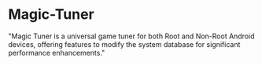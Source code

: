 # Magic-Tuner
"Magic Tuner is a universal game tuner for both Root and Non-Root Android devices, offering features to modify the system database for significant performance enhancements."
